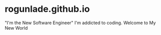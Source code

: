 # rogunlade.github.io
"I'm the New Software Engineer"
I'm addicted to coding. 
Welcome to My New World
